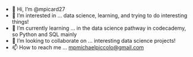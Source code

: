 - 👋 Hi, I’m @mpicard27
- 👀 I’m interested in ... data science, learning, and trying to do interesting things!
- 🌱 I’m currently learning ... in the data science pathway in codecademy, so Python and SQL mainly
- 💞️ I’m looking to collaborate on ... interesting data science projects!
- 📫 How to reach me ... mpmichaelpiccolo@gmail.com

<!---
mpicard27/mpicard27 is a ✨ special ✨ repository because its `README.md` (this file) appears on your GitHub profile.
You can click the Preview link to take a look at your changes.
--->
